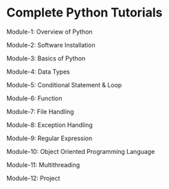 # Complete Python Tutorials

Module-1: Overview of Python

Module-2: Software Installation

Module-3: Basics of Python

Module-4: Data Types

Module-5: Conditional Statement & Loop

Module-6: Function

Module-7: File Handling

Module-8: Exception Handling

Module-9: Regular Expression

Module-10: Object Oriented Programming Language

Module-11: Multithreading

Module-12: Project



